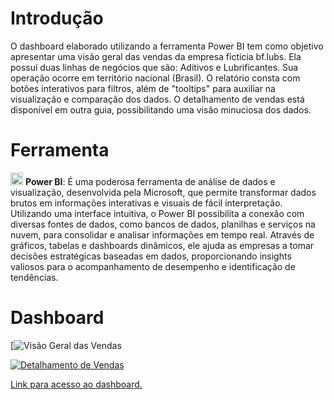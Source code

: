 # Introdução
O dashboard elaborado utilizando a ferramenta Power BI tem como objetivo apresentar uma visão geral das vendas da empresa ficticia bf.lubs. Ela possuí duas linhas de negócios que são: Aditivos e Lubrificantes. Sua operação ocorre em território nacional (Brasil).
O relatório consta com botões interativos para filtros, além de "tooltips" para auxiliar na visualização e comparação dos dados. O detalhamento de vendas está disponível em outra guia, possibilitando uma visão minuciosa dos dados.

# Ferramenta
<img src="https://64.media.tumblr.com/076fde982e67571b91681921bbf73b6f/71e6beee86ccc558-d2/s1280x1920/6a303efdd4655e35b4f2bde190eea6f72ff4dd0d.pnj" width="20" height="20" /> **Power BI**: É uma poderosa ferramenta de análise de dados e visualização, desenvolvida pela Microsoft, que permite transformar dados brutos em informações interativas e visuais de fácil interpretação. Utilizando uma interface intuitiva, o Power BI possibilita a conexão com diversas fontes de dados, como bancos de dados, planilhas e serviços na nuvem, para consolidar e analisar informações em tempo real. Através de gráficos, tabelas e dashboards dinâmicos, ele ajuda as empresas a tomar decisões estratégicas baseadas em dados, proporcionando insights valiosos para o acompanhamento de desempenho e identificação de tendências.

# Dashboard
[![Visão Geral das Vendas](![image](https://github.com/user-attachments/assets/70846bea-3540-4cb0-a5a6-3c84bff2b545)](https://app.powerbi.com/view?r=eyJrIjoiYzZmYjc4Y2ItZGFhNy00ODk5LTlhYjctYmU1NTM2Y2M3ZTdiIiwidCI6IjYzZTE3ZmYzLWE1NjAtNGNhYS04ZTNlLTg0MjNjMzI4YzI5OCJ9))


[![Detalhamento de Vendas](![image](https://github.com/user-attachments/assets/84642dd8-31d0-414b-b763-9bff043a2260))]([URL-do-Link](https://app.powerbi.com/view?r=eyJrIjoiYzZmYjc4Y2ItZGFhNy00ODk5LTlhYjctYmU1NTM2Y2M3ZTdiIiwidCI6IjYzZTE3ZmYzLWE1NjAtNGNhYS04ZTNlLTg0MjNjMzI4YzI5OCJ9))



[Link para acesso ao dashboard.](https://app.powerbi.com/view?r=eyJrIjoiYzZmYjc4Y2ItZGFhNy00ODk5LTlhYjctYmU1NTM2Y2M3ZTdiIiwidCI6IjYzZTE3ZmYzLWE1NjAtNGNhYS04ZTNlLTg0MjNjMzI4YzI5OCJ9)
